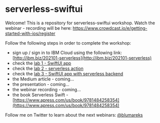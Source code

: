 # serverless-swiftui
Welcome! This is a repository for serverless-swiftui workshop. Watch the webinar - recording will be here: https://www.crowdcast.io/e/getting-started-with-ios/register

Follow the following steps in order to complete the workshop:
- sign up / sign in to IBM Cloud using the following link: [http://ibm.biz/202101-serverless](http://ibm.biz/202101-serverless)
- check the [lab 1 - SwiftUI app](lab1)
- check the [lab 2 - serverless action](lab2)
- check the [lab 3 - SwiftUI app with serverless backend](lab3)
- the Medium article - coming...
- the presentation - coming...
- the webinar recording - coming...
- the book Serverless Swift - [https://www.apress.com/us/book/9781484258354](https://www.apress.com/us/book/9781484258354)

Follow me on Twitter to learn about the next webinars: [@blumareks](https://twitter.com/blumareks)
